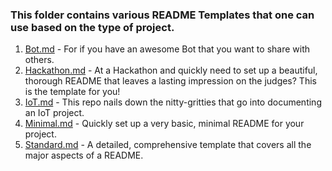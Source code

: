### This folder contains various README Templates that one can use based on the type of project.

1. [Bot.md](/README%20Templates/Bot.md) - For if you have an awesome Bot that you want to share with others.
2. [Hackathon.md](/README%20Templates/Hackathon.md) - At a Hackathon and quickly need to set up a beautiful, thorough
README that leaves a lasting impression on the judges? This is the template for you!
3. [IoT.md](/README%20Templates/IoT.md) - This repo nails down the nitty-gritties that go into documenting an IoT project.
4. [Minimal.md](/README%20Templates/Minimal.md) - Quickly set up a very basic, minimal README for your project.
5. [Standard.md](/README%20Templates/Standard.md) - A detailed, comprehensive template that covers all the major aspects 
of a README. 
